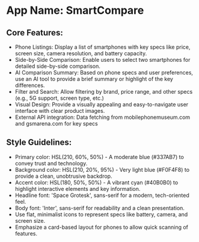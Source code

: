 # **App Name**: SmartCompare

## Core Features:

- Phone Listings: Display a list of smartphones with key specs like price, screen size, camera resolution, and battery capacity.
- Side-by-Side Comparison: Enable users to select two smartphones for detailed side-by-side comparison.
- AI Comparison Summary: Based on phone specs and user preferences, use an AI tool to provide a brief summary or highlight of the key differences.
- Filter and Search: Allow filtering by brand, price range, and other specs (e.g., 5G support, screen type, etc.)
- Visual Design: Provide a visually appealing and easy-to-navigate user interface with clear product images.
- External API integration: Data fetching from mobilephonemuseum.com and gsmarena.com for key specs

## Style Guidelines:

- Primary color: HSL(210, 60%, 50%) - A moderate blue (#337AB7) to convey trust and technology.
- Background color: HSL(210, 20%, 95%) - Very light blue (#F0F4F8) to provide a clean, unobtrusive backdrop.
- Accent color: HSL(180, 50%, 50%) - A vibrant cyan (#40B0B0) to highlight interactive elements and key information.
- Headline font: 'Space Grotesk', sans-serif for a modern, tech-oriented feel.
- Body font: 'Inter', sans-serif for readability and a clean presentation.
- Use flat, minimalist icons to represent specs like battery, camera, and screen size.
- Emphasize a card-based layout for phones to allow quick scanning of features.
